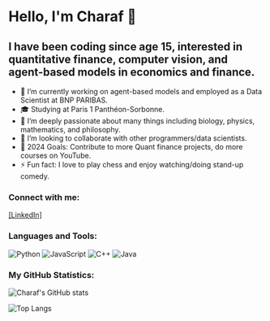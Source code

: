 # Hello, I'm Charaf 👋

## I have been coding since age 15, interested in quantitative finance, computer vision, and agent-based models in economics and finance.
- 🔭 I’m currently working on agent-based models and employed as a Data Scientist at BNP PARIBAS.
- 🎓 Studying at Paris 1 Panthéon-Sorbonne.
- 🌱 I’m deeply passionate about many things including biology, physics, mathematics, and philosophy.
- 👯 I’m looking to collaborate with other programmers/data scientists.
- 🥅 2024 Goals: Contribute to more Quant finance projects, do more courses on YouTube.
- ⚡ Fun fact: I love to play chess and enjoy watching/doing stand-up comedy.

### Connect with me:

[[LinkedIn]](https://www.linkedin.com/in/charaf-zguiouar/)

### Languages and Tools:

![Python](https://img.shields.io/badge/-Python-3776AB?style=flat&logo=Python&logoColor=white)
![JavaScript](https://img.shields.io/badge/-JavaScript-F7DF1E?style=flat&logo=javascript&logoColor=black)
![C++](https://img.shields.io/badge/-C++-00599C?style=flat&logo=cplusplus&logoColor=white)
![Java](https://img.shields.io/badge/-Java-007396?style=flat&logo=java&logoColor=white)

### My GitHub Statistics:

![Charaf's GitHub stats](https://github-readme-stats.vercel.app/api?username=zgcharaf&show_icons=true&theme=radical)

![Top Langs](https://github-readme-stats.vercel.app/api/top-langs/?username=zgcharaf&layout=compact&theme=radical)

